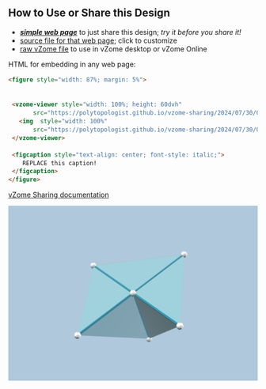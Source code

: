 
## How to Use or Share this Design

 - [***simple web page***](<https://polytopologist.github.io/vzome-sharing/2024/07/30/07-18-58-3dflower3/>) to just share this design; *try it before you share it!*
 - [source file for that web page](<https://github.com/polytopologist/vzome-sharing/edit/main/2024/07/30/07-18-58-3dflower3/index.md>); click to customize
 - [raw vZome file](<https://raw.githubusercontent.com/polytopologist/vzome-sharing/main/2024/07/30/07-18-58-3dflower3/3dflower3.vZome>) to use in vZome desktop or vZome Online
 
 HTML for embedding in any web page:
 ```html
<figure style="width: 87%; margin: 5%">
  
  
  <vzome-viewer style="width: 100%; height: 60dvh" 
        src="https://polytopologist.github.io/vzome-sharing/2024/07/30/07-18-58-3dflower3/3dflower3.vZome" >
    <img  style="width: 100%"
        src="https://polytopologist.github.io/vzome-sharing/2024/07/30/07-18-58-3dflower3/3dflower3.png" >
  </vzome-viewer>

  <figcaption style="text-align: center; font-style: italic;">
     REPLACE this caption!
  </figcaption>
</figure>

 ```

[vZome Sharing documentation](https://vzome.github.io/vzome/sharing.html#how-it-works)

![Image](<3dflower3.png>)

